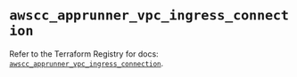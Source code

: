 # `awscc_apprunner_vpc_ingress_connection`

Refer to the Terraform Registry for docs: [`awscc_apprunner_vpc_ingress_connection`](https://registry.terraform.io/providers/hashicorp/awscc/0.70.0/docs/resources/apprunner_vpc_ingress_connection).
